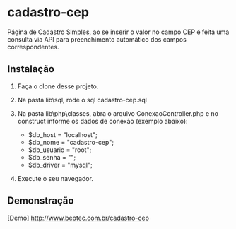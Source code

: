 # cadastro-cep
  Página de Cadastro Simples, ao se inserir o valor no campo CEP é feita uma consulta via API para preenchimento automático dos campos correspondentes.

## Instalação
  1. Faça o clone desse projeto.
  2. Na pasta lib\sql, rode o sql cadastro-cep.sql
  3. Na pasta lib\php\classes, abra o arquivo ConexaoController.php e no construct informe os dados de conexão (exemplo abaixo):
       
        * $db_host    = "localhost";
        * $db_nome    = "cadastro-cep";
        * $db_usuario = "root";
        * $db_senha   = "";
        * $db_driver  = "mysql";
       
  4. Execute o seu navegador.   

## Demonstração
[Demo] http://www.beptec.com.br/cadastro-cep
